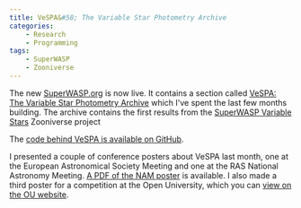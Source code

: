 ```yaml
---
title: VeSPA&#58; The Variable Star Photometry Archive
categories:
    - Research
    - Programming
tags:
    - SuperWASP
    - Zooniverse
---
```


The new [SuperWASP.org](https://www.superwasp.org) is now live. It contains a section called [VeSPA: The Variable Star Photometry Archive](https://www.superwasp.org/vespa/) which I've spent the last few months building. The archive contains the first results from the [SuperWASP Variable Stars](https://www.zooniverse.org/projects/ajnorton/superwasp-variable-stars) Zooniverse project

The [code behind VeSPA is available on GitHub](https://github.com/ou-escape-eco/vespa).

I presented a couple of conference posters about VeSPA last month, one at the European Astronomical Society Meeting and one at the RAS National Astronomy Meeting. [A PDF of the NAM poster](/assets/slides/2021-NAM.pdf) is available. I also made a third poster for a competition at the Open University, which you can [view on the OU website](http://oro.open.ac.uk/77353/).
